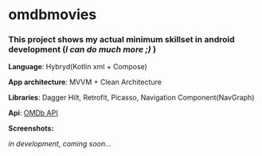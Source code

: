 # omdbmovies
### This project shows my actual minimum skillset in android development (*I can do much more ;)* )

**Language**: Hybryd(Kotlin xml + Compose)

**App architecture**: MVVM + Clean Architecture

**Libraries**: Dagger Hilt, Retrofit, Picasso, Navigation Component(NavGraph)

**Api**: [OMDb API](https://www.omdbapi.com)

**Screenshots:**

*in development, coming soon...*
